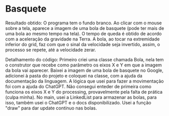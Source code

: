 # Basquete
Resultado obtido: O programa tem o fundo branco. Ao clicar com o mouse sobre a tela, aparece a imagem de uma bola de basquete (pode ter mais de uma bola ao mesmo tempo na tela). O tempo de queda é obtido de acordo com a aceleração da gravidade na Terra. A bola, ao tocar na extremidade inferior do grid, faz com que o sinal da velocidade seja invertido, assim, o processo se repete, até a velocidade zerar.

Detalhamento do código: Primeiro criei uma classe chamada Bola, nela tem o construtor que recebe como parâmetro os eixos X e Y em que a imagem da bola vai aparecer.
Baixei a imagem de uma bola de basquete no Google, adicionei à pasta do projeto e coloquei na classe, com a ajuda da documentação da linguagem. A lógica que usei para fazer a movimentação foi com a ajuda do ChatGPT. Não consegui enteder de primeira como funciona os eixos X e Y do processing, provavelmente pela falta de prática (culpa minha). No main, usei a LinkedList para armazenar as bolas, para isso, também usei o ChatGPT e o docs disponibilizado. Usei a função "draw" para dar update contínuo nas bolas.


